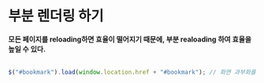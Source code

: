 # 부분 렌더링 하기


**모든 페이지를 reloading하면 효율이 떨어지기 때문에, 부분 realoading 하여 효율을 높일 수 있다.**<br><br>

```javascript
$("#bookmark").load(window.location.href + "#bookmark"); // 화면 과부화를 없애기 위해 특정 bookmark id 를 가진 태그만 재부팅
```
